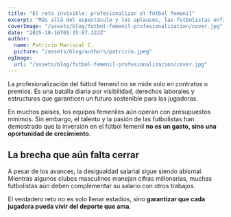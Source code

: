 ```yaml
---
title: "El reto invisible: profesionalizar el fútbol femenil"
excerpt: "Más allá del espectáculo y los aplausos, las futbolistas enfrentan una lucha constante por condiciones dignas, salarios justos y reconocimiento profesional."
coverImage: "/assets/blog/futbol-femenil-profesionalizacion/cover.jpg"
date: "2025-10-16T05:35:07.322Z"
author:
  name: Patricio Mariscal C.
  picture: "/assets/blog/authors/patricio.jpeg"
ogImage:
  url: "/assets/blog/futbol-femenil-profesionalizacion/cover.jpg"
---
```


La profesionalización del fútbol femenil no se mide solo en contratos o premios. Es una batalla diaria por visibilidad, derechos laborales y estructuras que garanticen un futuro sostenible para las jugadoras.

En muchos países, los equipos femeniles aún operan con presupuestos mínimos. Sin embargo, el talento y la pasión de las futbolistas han demostrado que la inversión en el fútbol femenil **no es un gasto, sino una oportunidad de crecimiento**.

## La brecha que aún falta cerrar

A pesar de los avances, la desigualdad salarial sigue siendo abismal. Mientras algunos clubes masculinos manejan cifras millonarias, muchas futbolistas aún deben complementar su salario con otros trabajos.

El verdadero reto no es solo llenar estadios, sino **garantizar que cada jugadora pueda vivir del deporte que ama**.
